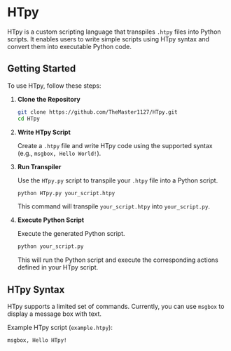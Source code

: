 # HTpy

HTpy is a custom scripting language that transpiles `.htpy` files into Python scripts. It enables users to write simple scripts using HTpy syntax and convert them into executable Python code.

## Getting Started

To use HTpy, follow these steps:

1. **Clone the Repository**

   ```bash
   git clone https://github.com/TheMaster1127/HTpy.git
   cd HTpy
   ```

2. **Write HTpy Script**

   Create a `.htpy` file and write HTpy code using the supported syntax (e.g., `msgbox, Hello World!`).

3. **Run Transpiler**

   Use the `HTpy.py` script to transpile your `.htpy` file into a Python script.

   ```bash
   python HTpy.py your_script.htpy
   ```

   This command will transpile `your_script.htpy` into `your_script.py`.

4. **Execute Python Script**

   Execute the generated Python script.

   ```bash
   python your_script.py
   ```

   This will run the Python script and execute the corresponding actions defined in your HTpy script.

## HTpy Syntax

HTpy supports a limited set of commands. Currently, you can use `msgbox` to display a message box with text.

Example HTpy script (`example.htpy`):

```plaintext
msgbox, Hello HTpy!
```

